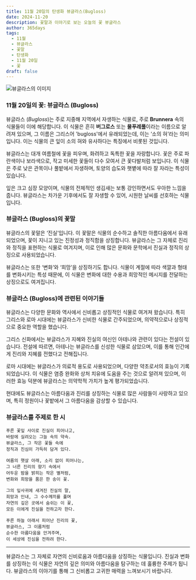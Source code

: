 ```yaml
---
title: 11월 20일의 탄생화 뷰글라스(Bugloss)
date: 2024-11-20
description: 꽃말과 이야기로 보는 오늘의 꽃 뷰글라스
author: 365days
tags:
  - 11월
  - 뷰글라스
  - 꽃말
  - 탄생화
  - 11월 20일
  - 꽃
draft: false
---
```


![뷰글라스의 이미지](https://cdn.pixabay.com/photo/2017/06/30/13/10/slangehoved-2458225_960_720.jpg#center)


### 11월 20일의 꽃: 뷰글라스 (Bugloss)

뷰글라스 (*Bugloss*)는 주로 지중해 지역에서 자생하는 식물로, 주로 **Brunnera** 속의 식물들이 이에 해당합니다. 이 식물은 흔히 **버그로스** 또는 **물푸레풀**이라는 이름으로 알려져 있으며, 그 이름은 그리스어 'bugloss'에서 유래되었는데, 이는 ‘소의 혀’라는 의미입니다. 이는 식물의 큰 잎이 소의 혀와 유사하다는 특징에서 비롯된 것입니다.

뷰글라스는 대개 여름철에 꽃을 피우며, 화려하고 독특한 꽃을 자랑합니다. 꽃은 주로 파란색이나 보라색으로, 작고 미세한 꽃들이 다수 모여서 큰 꽃다발처럼 보입니다. 이 식물은 주로 낮은 관목이나 풀밭에서 자생하며, 토양의 습도와 햇볕에 따라 잘 자라는 특성이 있습니다.

잎은 크고 심장 모양이며, 식물의 전체적인 생김새는 보통 강인하면서도 우아한 느낌을 줍니다. 뷰글라스는 차가운 기후에서도 잘 자생할 수 있어, 시원한 날씨를 선호하는 식물입니다.

### 뷰글라스 (Bugloss)의 꽃말

뷰글라스의 꽃말은 ‘진실’입니다. 이 꽃말은 식물의 순수하고 솔직한 아름다움에서 유래되었으며, 꽃이 지니고 있는 진정성과 정직함을 상징합니다. 뷰글라스는 그 자체로 진리와 정직을 표현하는 식물로 여겨지며, 이로 인해 많은 문화와 문학에서 진실과 정직의 상징으로 사용되었습니다.

뷰글라스는 또한 ‘변화’와 ‘희망’을 상징하기도 합니다. 식물이 계절에 따라 색깔과 형태를 변화시키는 특성 때문에, 이 식물은 변화에 대한 수용과 희망적인 메시지를 전달하는 상징으로도 여겨집니다.

### 뷰글라스 (Bugloss)에 관련된 이야기들

뷰글라스는 다양한 문화와 역사에서 신비롭고 상징적인 식물로 여겨져 왔습니다. 특히 그리스와 로마 시대에는 뷰글라스가 신비한 식물로 간주되었으며, 의약적으로나 상징적으로 중요한 역할을 했습니다.

그리스 신화에서는 뷰글라스가 지혜와 진실의 여신인 아테나와 관련이 있다는 전설이 있습니다. 전설에 따르면, 아테나는 뷰글라스를 신성한 식물로 삼았으며, 이를 통해 인간에게 진리와 지혜를 전했다고 전해집니다.

로마 시대에는 뷰글라스가 의료적 용도로 사용되었으며, 다양한 약초로서의 효능이 기록되었습니다. 이 식물은 염증 완화와 상처 치유에 도움을 주는 것으로 알려져 있으며, 이러한 효능 덕분에 뷰글라스는 의약학적 가치가 높게 평가되었습니다.

현대에도 뷰글라스는 아름다움과 진리를 상징하는 식물로 많은 사람들이 사랑하고 있으며, 특히 정원이나 꽃밭에서 그 아름다움을 감상할 수 있습니다.

### 뷰글라스를 주제로 한 시

	푸른 꽃잎 사이로 진실이 피어나고,
	바람에 실려오는 그늘 속의 약속.
	뷰글라스, 그 작은 꽃들 속에
	정직과 진심이 가득히 담겨 있다.
	
	여름의 햇살 아래, 소리 없이 피어나는,
	그 너른 진리의 향기 속에서
	어두운 밤을 밝히는 작은 별처럼,
	변화와 희망을 품은 한 송이 꽃.
	
	그의 잎사귀에 새겨진 진실의 말,
	희망과 인내, 그 수수께끼를 풀며
	자연의 깊은 곳에서 숨쉬는 이 꽃,
	모든 이에게 진실을 전하고자 한다.
	
	푸른 하늘 아래서 피어난 진리의 꽃,
	뷰글라스, 그 이름처럼
	순수한 아름다움을 안겨주며,
	이 세상에 진심을 전하려 한다.

---

뷰글라스는 그 자체로 자연의 신비로움과 아름다움을 상징하는 식물입니다. 진실과 변화를 상징하는 이 식물은 자연의 깊은 의미와 아름다움을 탐구하는 데 훌륭한 주제가 됩니다. 뷰글라스의 이야기를 통해 그 신비롭고 고귀한 매력을 느껴보시기 바랍니다.